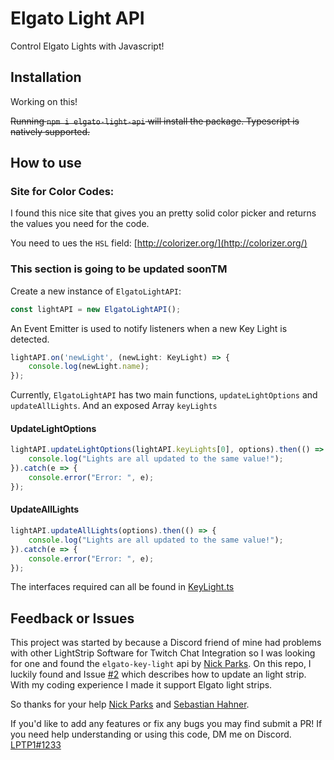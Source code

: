 # Elgato Light API
Control Elgato Lights with Javascript!

## Installation

Working on this!

~~Running `npm i elgato-light-api` will install the package. Typescript is natively supported.~~

## How to use

### Site for Color Codes:
I found this nice site that gives you an pretty solid color picker and returns the values you need for the code. 

You need to ues the `HSL` field: [http://colorizer.org/](http://colorizer.org/)
### This section is going to be updated soonTM

Create a new instance of `ElgatoLightAPI`:

```Javascript
const lightAPI = new ElgatoLightAPI();
```

An Event Emitter is used to notify listeners when a new Key Light is detected.
```Javascript
lightAPI.on('newLight', (newLight: KeyLight) => {
    console.log(newLight.name);
});
```

Currently, `ElgatoLightAPI` has two main functions, `updateLightOptions` and `updateAllLights`. And an exposed Array `keyLights`

#### UpdateLightOptions
```Javascript
lightAPI.updateLightOptions(lightAPI.keyLights[0], options).then(() => {
    console.log("Lights are all updated to the same value!");
}).catch(e => {
    console.error("Error: ", e);
});
```

#### UpdateAllLights
```Javascript
lightAPI.updateAllLights(options).then(() => {
    console.log("Lights are all updated to the same value!");
}).catch(e => {
    console.error("Error: ", e);
});
```
The interfaces required can all be found in [KeyLight.ts](https://github.com/NickParks/elgato-key-light/blob/master/src/types/KeyLight.ts)

## Feedback or Issues
This project was started by because a Discord friend of mine had problems with other LightStrip Software for Twitch Chat Integration so I was looking for one and found the `elgato-key-light` api by [Nick Parks](https://github.com/NickParks/elgato-key-light). On this repo, I luckily found and Issue [#2](https://github.com/NickParks/elgato-light-api/issues/2) which describes how to update an light strip. With my coding experience I made it support Elgato light strips.

So thanks for your help [Nick Parks](https://github.com/NickParks/elgato-key-light) and [Sebastian Hahner](https://github.com/sebinside).

If you'd like to add any features or fix any bugs you may find submit a PR!
If you need help understanding or using this code, DM me on Discord. [LPTP1#1233](https://discord.com/users/478473771678826496)
